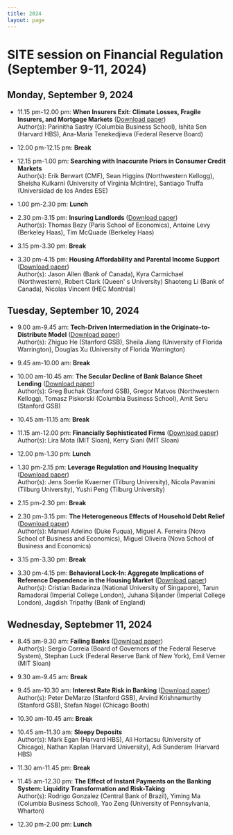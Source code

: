 ```yaml
---
title: 2024
layout: page
---
```


# SITE session on Financial Regulation (September 9-11, 2024)

## Monday, September 9, 2024

* 11.15 pm-12.00 pm:  **When Insurers Exit: Climate Losses, Fragile Insurers, and Mortgage Markets** ([Download paper](<https://www.hbs.edu/ris/Publication%20Files/24-051_f1329bc3-d296-4ffa-aff3-a9e4b8e98e9d.pdf>))  
Author(s): Parinitha Sastry (Columbia Business School), Ishita Sen (Harvard HBS), Ana-Maria Tenekedjieva (Federal Reserve Board)

* 12.00 pm-12.15 pm:  **Break**

* 12.15 pm-1.00 pm:  **Searching with Inaccurate Priors in Consumer Credit Markets**<br>
Author(s): Erik Berwart (CMF), Sean Higgins (Northwestern Kellogg), Sheisha Kulkarni (University of Virginia McIntire), Santiago Truffa (Universidad de los Andes ESE)

* 1.00 pm-2.30 pm:  **Lunch**

* 2.30 pm-3.15 pm:  **Insuring Landlords** ([Download paper](<https://drive.google.com/file/d/1VbC20DjpeQ99ISnlGdKm1Yv3aQbHakVR/view>))  
Author(s): Thomas Bezy (Paris School of Economics), Antoine Levy (Berkeley Haas), Tim McQuade (Berkeley Haas)

* 3.15 pm-3.30 pm:  **Break**

* 3.30 pm-4.15 pm:  **Housing Affordability and Parental Income Support** ([Download paper](<https://drive.google.com/file/d/1dAV0r9gCXIQmfCkD-x7PQBbcGYQBqK1F/view>))<br>
Author(s): Jason Allen (Bank of Canada), Kyra Carmichael (Northwestern), Robert Clark (Queen' s University) Shaoteng Li (Bank of Canada), Nicolas Vincent (HEC Montréal)

## Tuesday, September 10, 2024

* 9.00 am-9.45 am:  **Tech-Driven Intermediation in the Originate-to-Distribute Model** ([Download paper](https://www.nber.org/system/files/working_papers/w32052/w32052.pdf))    
Author(s): Zhiguo He (Stanford GSB), Sheila Jiang (University of Florida Warrington), Douglas Xu (University of Florida Warrington)
* 9.45 am-10.00 am:  **Break**

* 10.00 am-10.45 am:  **The Secular Decline of Bank Balance Sheet Lending** ([Download paper](https://www.nber.org/system/files/working_papers/w32176/w32176.pdf))  
Author(s): Greg Buchak (Stanford GSB), Gregor Matvos (Northwestern Kellogg), Tomasz Piskorski (Columbia Business School), Amit Seru (Stanford GSB)

* 10.45 am-11.15 am:  **Break**

* 11.15 am-12.00 pm:  **Financially Sophisticated Firms** ([Download paper](https://papers.ssrn.com/sol3/Delivery.cfm/4613366.pdf?abstractid=4613366&mirid=1))  
Author(s): Lira Mota (MIT Sloan), Kerry Siani (MIT Sloan)

* 12.00 pm-1.30 pm:  **Lunch**

* 1.30 pm-2.15 pm:  **Leverage Regulation and Housing Inequality** ([Download paper](https://papers.ssrn.com/sol3/Delivery.cfm/SSRN_ID4797723_code3222052.pdf?abstractid=4460000&mirid=1))  
Author(s): Jens Soerlie Kvaerner (Tilburg University), Nicola Pavanini (Tilburg University), Yushi Peng (Tilburg University)

* 2.15 pm-2.30 pm:  **Break**

* 2.30 pm-3.15 pm:  **The Heterogeneous Effects of Household Debt Relief** ([Download paper](https://csef.it/wp-content/uploads/Ferreira-Miguel.pdf))   
Author(s): Manuel Adelino (Duke Fuqua), Miguel A. Ferreira (Nova School of Business and Economics), Miguel Oliveira (Nova School of Business and Economics)

* 3.15 pm-3.30 pm:  **Break**

* 3.30 pm-4.15 pm:  **Behavioral Lock-In: Aggregate Implications of Reference Dependence in the Housing Market** ([Download paper](https://papers.ssrn.com/sol3/Delivery.cfm/SSRN_ID4843324_code1336466.pdf?abstractid=4693047&mirid=1))   
Author(s): Cristian Badarinza (National University of Singapore), Tarun Ramadorai (Imperial College London), Juhana Siljander (Imperial College London), Jagdish Tripathy (Bank of England)

## Wednesday, Septebmer 11, 2024

* 8.45 am-9.30 am:  **Failing Banks** ([Download paper](https://papers.ssrn.com/sol3/Delivery.cfm/SSRN_ID4769307_code2423067.pdf?abstractid=4650834&mirid=1))  
Author(s): Sergio Correia (Board of Governors of the Federal Reserve System), Stephan Luck (Federal Reserve Bank of New York), Emil Verner (MIT Sloan)

* 9.30 am-9.45 am:  **Break**

* 9.45 am-10.30 am:  **Interest Rate Risk in Banking** ([Download paper](https://bpb-us-w2.wpmucdn.com/voices.uchicago.edu/dist/f/575/files/2024/06/Interest_Rate_Risk_in_Banking.pdf))  
Author(s): Peter DeMarzo (Stanford GSB), Arvind Krishnamurthy (Stanford GSB), Stefan Nagel (Chicago Booth)

* 10.30 am-10.45 am:  **Break**

* 10.45 am-11.30 am:  **Sleepy Deposits**   
Author(s): Mark Egan (Harvard HBS), Ali Hortacsu (University of Chicago), Nathan Kaplan (Harvard University), Adi Sunderam (Harvard HBS)

* 11.30 am-11.45 pm:  **Break**

* 11.45 am-12.30 pm:  **The Effect of Instant Payments on the Banking System: Liquidity Transformation and Risk-Taking**<br>
Author(s): Rodrigo Gonzalez (Central Bank of Brazil), Yiming Ma (Columbia Business School), Yao Zeng (University of Pennsylvania, Wharton)

* 12.30 pm-2.00 pm:  **Lunch**

